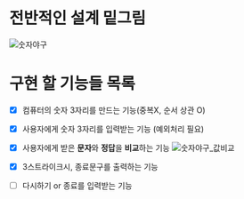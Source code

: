 # 전반적인 설계 밑그림
  ![숫자야구](https://user-images.githubusercontent.com/54941130/199437998-3b332319-664b-4c6f-8e03-c97b9937f5ad.png)
# 구현 할 기능들 목록
- [X] 컴퓨터의 숫자 3자리를 만드는 기능(중복X, 순서 상관 O) 
- [X] 사용자에게 숫자 3자리를 입력받는 기능 (예외처리 필요)
- [X] 사용자에게 받은 **문자**와 **정답**을 **비교**하는 기능
![숫자야구_값비교](https://user-images.githubusercontent.com/54941130/200213647-7007acdf-305a-4e5c-bcda-d910e80efb8e.png)

- [X] 3스트라이크시, 종료문구를 출력하는 기능
- [ ] 다시하기 or 종료를 입력받는 기능